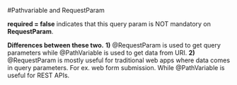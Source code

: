 #Pathvariable and RequestParam

**required = false** indicates that this query param is NOT mandatory on **RequestParam**.

**Differences between these two.**
**1)** @RequestParam is used to get query parameters while @PathVariable is used to get data from URI.
**2)** @RequestParam is mostly useful for traditional web apps where data comes in query parameters. For ex. web form submission. While @PathVariable is useful for REST APIs.

